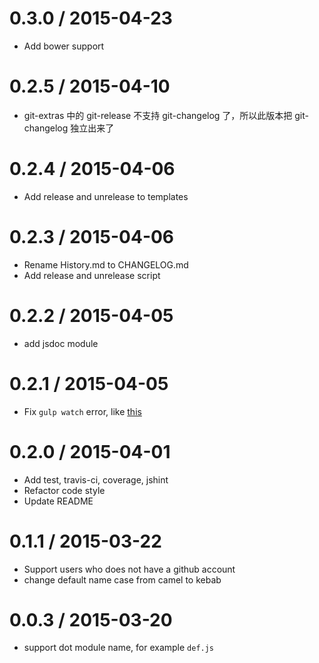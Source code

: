 
0.3.0 / 2015-04-23
==================

  * Add bower support

0.2.5 / 2015-04-10
==================
    
  * git-extras 中的 git-release 不支持 git-changelog 了，所以此版本把 git-changelog 独立出来了


0.2.4 / 2015-04-06
==================

  * Add release and unrelease to templates


0.2.3 / 2015-04-06
==================

  * Rename History.md to CHANGELOG.md
  * Add release and unrelease script


0.2.2 / 2015-04-05
==================

  * add jsdoc module


0.2.1 / 2015-04-05
==================

  * Fix `gulp watch` error, like [this](https://github.com/youngmountain/generator-node-gulp/issues/54)


0.2.0 / 2015-04-01
==================

  * Add test, travis-ci, coverage, jshint
  * Refactor code style
  * Update README


0.1.1 / 2015-03-22
==================

  * Support users who does not have a github account 
  * change default name case from camel to kebab


0.0.3 / 2015-03-20
==================

  * support dot module name, for example `def.js`

